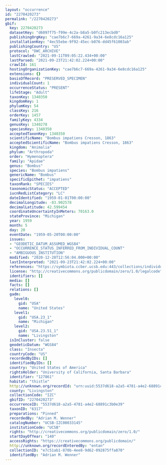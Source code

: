 ```yaml
---
layout: "occurrence"
id: "2270420273"
permalink: "/2270420273"
gbif:
  key: 2270420273
  datasetKey: "d6097f75-f99e-4c2a-b8a5-b0fc213ecbd0"
  publishingOrgKey: "cae7b6c7-669a-4261-9a34-6e8cdc16a125"
  installationKey: "4ec55ebe-9f92-45ec-b076-dd45f61003ab"
  publishingCountry: "US"
  protocol: "DWC_ARCHIVE"
  lastCrawled: "2021-09-11T09:05:22.434+00:00"
  lastParsed: "2021-09-23T21:42:02.224+00:00"
  crawlId: 161
  hostingOrganizationKey: "cae7b6c7-669a-4261-9a34-6e8cdc16a125"
  extensions: {}
  basisOfRecord: "PRESERVED_SPECIMEN"
  individualCount: 1
  occurrenceStatus: "PRESENT"
  lifeStage: "Adult"
  taxonKey: 1340350
  kingdomKey: 1
  phylumKey: 54
  classKey: 216
  orderKey: 1457
  familyKey: 4334
  genusKey: 1340278
  speciesKey: 1340350
  acceptedTaxonKey: 1340350
  scientificName: "Bombus impatiens Cresson, 1863"
  acceptedScientificName: "Bombus impatiens Cresson, 1863"
  kingdom: "Animalia"
  phylum: "Arthropoda"
  order: "Hymenoptera"
  family: "Apidae"
  genus: "Bombus"
  species: "Bombus impatiens"
  genericName: "Bombus"
  specificEpithet: "impatiens"
  taxonRank: "SPECIES"
  taxonomicStatus: "ACCEPTED"
  iucnRedListCategory: "LC"
  dateIdentified: "1959-01-01T00:00:00"
  decimalLongitude: -83.902578
  decimalLatitude: 42.599454
  coordinateUncertaintyInMeters: 70163.0
  stateProvince: "Michigan"
  year: 1959
  month: 5
  day: 20
  eventDate: "1959-05-20T00:00:00"
  issues:
  - "GEODETIC_DATUM_ASSUMED_WGS84"
  - "OCCURRENCE_STATUS_INFERRED_FROM_INDIVIDUAL_COUNT"
  - "AMBIGUOUS_INSTITUTION"
  modified: "2020-12-28T12:56:04.000+00:00"
  lastInterpreted: "2021-09-23T21:42:02.224+00:00"
  references: "https://symbiota.ccber.ucsb.edu:443/collections/individual/index.php?occid=127861"
  license: "http://creativecommons.org/publicdomain/zero/1.0/legalcode"
  identifiers: []
  media: []
  facts: []
  relations: []
  gadm:
    level0:
      gid: "USA"
      name: "United States"
    level1:
      gid: "USA.23_1"
      name: "Michigan"
    level2:
      gid: "USA.23.51_1"
      name: "Livingston"
  isInCluster: false
  geodeticDatum: "WGS84"
  class: "Insecta"
  countryCode: "US"
  recordedByIDs: []
  identifiedByIDs: []
  country: "United States of America"
  rightsHolder: "University of California, Santa Barbara"
  identifier: "127861"
  habitat: "thistle"
  http://unknown.org/recordId: "urn:uuid:5537d618-a2a5-4781-a4e2-68891c3b0e39"
  county: "Livingston"
  collectionCode: "IZC"
  gbifID: "2270420273"
  occurrenceID: "5537d618-a2a5-4781-a4e2-68891c3b0e39"
  taxonID: "6317"
  preparations: "Pinned"
  recordedBy: "Adrian M. Wenner"
  catalogNumber: "UCSB-IZC00033145"
  institutionCode: "UCSB"
  rights: "http://creativecommons.org/publicdomain/zero/1.0/"
  startDayOfYear: "140"
  accessRights: "https://creativecommons.org/publicdomain/"
  http://unknown.org/recordEnteredBy: "entan"
  collectionID: "e7c51ab1-870b-4ee8-9d62-092875ffa870"
  identifiedBy: "Adrian M. Wenner"
---
```

